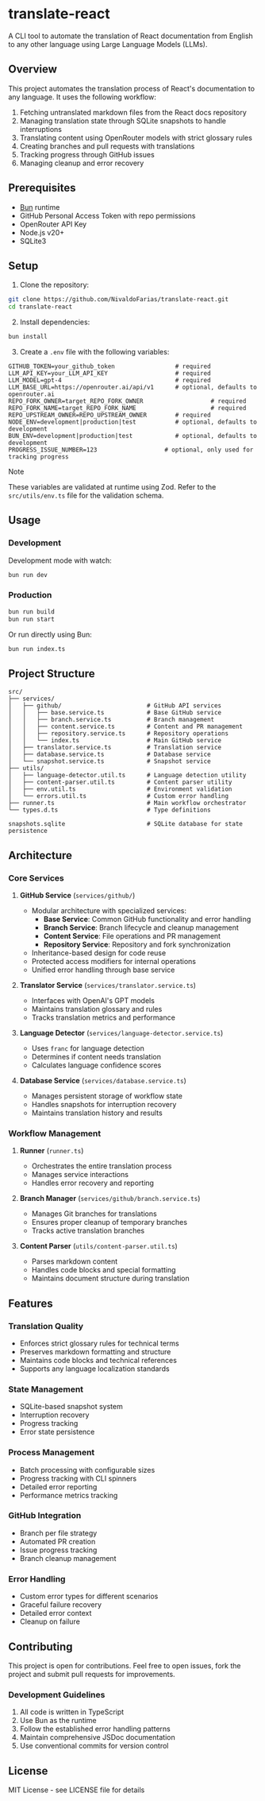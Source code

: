 # translate-react

A CLI tool to automate the translation of React documentation from English to any other language using Large Language Models (LLMs).

## Overview

This project automates the translation process of React's documentation to any language. It uses the following workflow:

1. Fetching untranslated markdown files from the React docs repository
2. Managing translation state through SQLite snapshots to handle interruptions
3. Translating content using OpenRouter models with strict glossary rules
4. Creating branches and pull requests with translations
5. Tracking progress through GitHub issues
6. Managing cleanup and error recovery

## Prerequisites

- [Bun](https://bun.sh) runtime
- GitHub Personal Access Token with repo permissions
- OpenRouter API Key
- Node.js v20+
- SQLite3

## Setup

1. Clone the repository:

```bash
git clone https://github.com/NivaldoFarias/translate-react.git
cd translate-react
```

2. Install dependencies:

```bash
bun install
```

3. Create a `.env` file with the following variables:

```env
GITHUB_TOKEN=your_github_token                 # required
LLM_API_KEY=your_LLM_API_KEY                   # required
LLM_MODEL=gpt-4                                # required
LLM_BASE_URL=https://openrouter.ai/api/v1      # optional, defaults to openrouter.ai
REPO_FORK_OWNER=target_REPO_FORK_OWNER                   # required
REPO_FORK_NAME=target_REPO_FORK_NAME                     # required
REPO_UPSTREAM_OWNER=REPO_UPSTREAM_OWNER        # required
NODE_ENV=development|production|test           # optional, defaults to development
BUN_ENV=development|production|test            # optional, defaults to development
PROGRESS_ISSUE_NUMBER=123                   # optional, only used for tracking progress
```

> [!NOTE]
> These variables are validated at runtime using Zod. Refer to the `src/utils/env.ts` file for the validation schema.

## Usage

### Development

Development mode with watch:

```bash
bun run dev
```

### Production

```bash
bun run build
bun run start
```

Or run directly using Bun:

```bash
bun run index.ts
```

## Project Structure

```
src/
├── services/
│   ├── github/                        # GitHub API services
│   │   ├── base.service.ts            # Base GitHub service
│   │   ├── branch.service.ts          # Branch management
│   │   ├── content.service.ts         # Content and PR management
│   │   ├── repository.service.ts      # Repository operations
│   │   └── index.ts                   # Main GitHub service
│   ├── translator.service.ts          # Translation service
│   ├── database.service.ts            # Database service
│   └── snapshot.service.ts            # Snapshot service
├── utils/
│   ├── language-detector.util.ts      # Language detection utility
│   ├── content-parser.util.ts         # Content parser utility
│   ├── env.util.ts                    # Environment validation
│   └── errors.util.ts                 # Custom error handling
├── runner.ts                          # Main workflow orchestrator
└── types.d.ts                         # Type definitions

snapshots.sqlite                       # SQLite database for state persistence
```

## Architecture

### Core Services

1. **GitHub Service** (`services/github/`)

   - Modular architecture with specialized services:
     - **Base Service**: Common GitHub functionality and error handling
     - **Branch Service**: Branch lifecycle and cleanup management
     - **Content Service**: File operations and PR management
     - **Repository Service**: Repository and fork synchronization
   - Inheritance-based design for code reuse
   - Protected access modifiers for internal operations
   - Unified error handling through base service

2. **Translator Service** (`services/translator.service.ts`)

   - Interfaces with OpenAI's GPT models
   - Maintains translation glossary and rules
   - Tracks translation metrics and performance

3. **Language Detector** (`services/language-detector.service.ts`)

   - Uses `franc` for language detection
   - Determines if content needs translation
   - Calculates language confidence scores

4. **Database Service** (`services/database.service.ts`)
   - Manages persistent storage of workflow state
   - Handles snapshots for interruption recovery
   - Maintains translation history and results

### Workflow Management

1. **Runner** (`runner.ts`)

   - Orchestrates the entire translation process
   - Manages service interactions
   - Handles error recovery and reporting

2. **Branch Manager** (`services/github/branch.service.ts`)

   - Manages Git branches for translations
   - Ensures proper cleanup of temporary branches
   - Tracks active translation branches

3. **Content Parser** (`utils/content-parser.util.ts`)
   - Parses markdown content
   - Handles code blocks and special formatting
   - Maintains document structure during translation

## Features

### Translation Quality

- Enforces strict glossary rules for technical terms
- Preserves markdown formatting and structure
- Maintains code blocks and technical references
- Supports any language localization standards

### State Management

- SQLite-based snapshot system
- Interruption recovery
- Progress tracking
- Error state persistence

### Process Management

- Batch processing with configurable sizes
- Progress tracking with CLI spinners
- Detailed error reporting
- Performance metrics tracking

### GitHub Integration

- Branch per file strategy
- Automated PR creation
- Issue progress tracking
- Branch cleanup management

### Error Handling

- Custom error types for different scenarios
- Graceful failure recovery
- Detailed error context
- Cleanup on failure

## Contributing

This project is open for contributions. Feel free to open issues, fork the project and submit pull requests for improvements.

### Development Guidelines

1. All code is written in TypeScript
2. Use Bun as the runtime
3. Follow the established error handling patterns
4. Maintain comprehensive JSDoc documentation
5. Use conventional commits for version control

## License

MIT License - see LICENSE file for details
